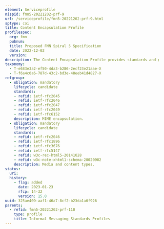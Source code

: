 ```yaml
---
element: Serviceprofile
nispid: fmn5-20221202-prf-9
url: /serviceprofile/fmn5-20221202-prf-9.html
sptype: coi
title: Content Encapsulation Profile
profilespec:
  org: fmn
  pubnum: 
  title: Proposed FMN Spiral 5 Specification
  date: 2022-12-02
  version: 
description: The Content Encapsulation Profile provides standards and guidance for content encapsulation within bodies of internet messages, following the Multipurpose Internet Mail Extensions (MIME) specification.
taxonomy:
  - T-e683e3a2-ef50-4da3-b286-2ecf23e21aae-X
  - T-f6a4c0a6-787d-43c2-bd3e-48eeb41d4827-X
refgroup:
  - obligation: mandatory
    lifecycle: candidate
    standards: 
    - refid: ietf-rfc2045
    - refid: ietf-rfc2046
    - refid: ietf-rfc2047
    - refid: ietf-rfc2049
    - refid: ietf-rfc6152
    description: MIME encapsulation.
  - obligation: mandatory
    lifecycle: candidate
    standards: 
    - refid: ietf-rfc2046
    - refid: ietf-rfc1896
    - refid: ietf-rfc3676
    - refid: ietf-rfc5147
    - refid: w3c-rec-html5-20141028
    - refid: w3c-note-xhtml1-schema-20020902
    description: Media and content types.
status:
  uri: 
  history: 
    - flag: added
      date: 2023-01-23
      rfcp: 14-32
      version: 15.0
uuid: 325ae409-aaf1-46a7-8cf2-b23da1a6f926
parents:
  - refid: fmn5-20221202-prf-110
    type: profile
    title: Informal Messaging Standards Profiles
---
```

